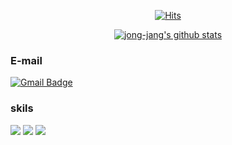 <div align=center>

[![Hits](https://hits.seeyoufarm.com/api/count/incr/badge.svg?url=https%3A%2F%2Fgithub.com%2Fzzsza)](https://hits.seeyoufarm.com) 
 
 [![jong-jang's github stats](https://github-readme-stats.vercel.app/api?username=jong-jang)](https://github.com/anuraghazra/github-readme-stats)
 
</div>

### E-mail
 [![Gmail Badge](https://img.shields.io/badge/Gmail-d14836?style=flat-square&logo=Gmail&logoColor=white&link=mailto:jjh0299@gmail.com)](mailto:jjh0299@gmail.com)
 
### skils
<img src="https://img.shields.io/badge/Css-dddddd?style=for-the-badge&logo=Css&logoColor=1572B6">
<img src="https://img.shields.io/badge/Sass-dddddd?style=for-the-badge&logo=Sass&logoColor=ff8888">
<img src="https://img.shields.io/badge/React-dddddd?style=for-the-badge&logo=React&logoColor=8888ff">
